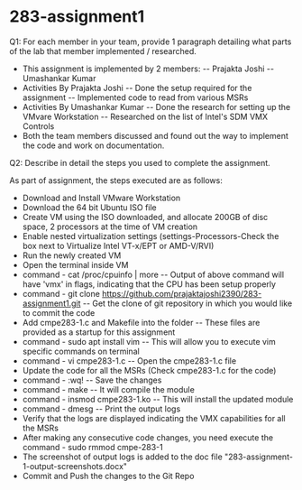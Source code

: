 # 283-assignment1
Q1: For each member in your team, provide 1 paragraph detailing what parts of the lab that member
implemented / researched.

- This assignment is implemented by 2 members:
  -- Prajakta Joshi
  -- Umashankar Kumar
- Activities By Prajakta Joshi
  -- Done the setup required for the assignment
  -- Implemented code to read from various MSRs
- Activities By Umashankar Kumar
  -- Done the research for setting up the VMvare Workstation
  -- Researched on the list of Intel's SDM VMX Controls
- Both the team members discussed and found out the way to implement the code and work on documentation.


Q2: Describe in detail the steps you used to complete the assignment.

As part of assignment, the steps executed are as follows:
- Download and Install VMware Workstation
- Download the 64 bit Ubuntu ISO file
- Create VM using the ISO downloaded, and allocate 200GB of disc space, 2 processors at the time of VM creation
- Enable nested virtualization settings (settings-Processors-Check the box next to Virtualize Intel VT-x/EPT or AMD-V/RVI)
- Run the newly created VM
- Open the terminal inside VM
- command - cat /proc/cpuinfo | more
  -- Output of above command will have 'vmx' in flags, indicating that the CPU has been setup properly
- command - git clone https://github.com/prajaktajoshi2390/283-assignment1.git
  -- Get the clone of git repository in which you would like to commit the code
- Add cmpe283-1.c and Makefile into the folder
  -- These files are provided as a startup for this assignment
- command - sudo apt install vim
  -- This will allow you to execute vim specific commands on terminal
- command - vi cmpe283-1.c
  -- Open the cmpe283-1.c file
- Update the code for all the MSRs (Check cmpe283-1.c for the code)
- command - :wq!
  -- Save the changes
- command - make
  -- It will compile the module
- command - insmod cmpe283-1.ko
  -- This will install the updated module
- command - dmesg
  -- Print the output logs
- Verify that the logs are displayed indicating the VMX capabilities for all the MSRs
- After making any consecutive code changes, you need execute the command - sudo rmmod cmpe-283-1
- The screenshot of output logs is added to the doc file "283-assignment-1-output-screenshots.docx"
- Commit and Push the changes to the Git Repo